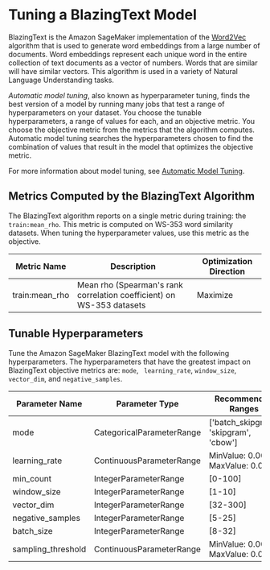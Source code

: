 # Tuning a BlazingText Model<a name="blazingtext-tuning"></a>

BlazingText is the Amazon SageMaker implementation of the [Word2Vec](https://en.wikipedia.org/wiki/Word2vec) algorithm that is used to generate word embeddings from a large number of documents\. Word embeddings represent each unique word in the entire collection of text documents as a vector of numbers\. Words that are similar will have similar vectors\. This algorithm is used in a variety of Natural Language Understanding tasks\.

*Automatic model tuning*, also known as hyperparameter tuning, finds the best version of a model by running many jobs that test a range of hyperparameters on your dataset\. You choose the tunable hyperparameters, a range of values for each, and an objective metric\. You choose the objective metric from the metrics that the algorithm computes\. Automatic model tuning searches the hyperparameters chosen to find the combination of values that result in the model that optimizes the objective metric\.

For more information about model tuning, see [Automatic Model Tuning](automatic-model-tuning.md)\.

## Metrics Computed by the BlazingText Algorithm<a name="blazingtext-metrics"></a>

The BlazingText algorithm reports on a single metric during training: the `train:mean_rho`\. This metric is computed on WS\-353 word similarity datasets\. When tuning the hyperparameter values, use this metric as the objective\.


| Metric Name | Description | Optimization Direction | 
| --- | --- | --- | 
| train:mean\_rho |  Mean rho \(Spearman's rank correlation coefficient\) on WS\-353 datasets  |  Maximize  | 

## Tunable Hyperparameters<a name="blazingtext-tunable-hyperparameters"></a>

Tune the Amazon SageMaker BlazingText model with the following hyperparameters\. The hyperparameters that have the greatest impact on BlazingText objective metrics are: `mode`, ` learning_rate`, `window_size`, `vector_dim`, and `negative_samples`\.


| Parameter Name | Parameter Type | Recommended Ranges | 
| --- | --- | --- | 
| mode |  CategoricalParameterRange  |  \['batch\_skipgram', 'skipgram', 'cbow'\]  | 
| learning\_rate |  ContinuousParameterRange  |  MinValue: 0\.005, MaxValue: 0\.01  | 
| min\_count |  IntegerParameterRange  |  \[0\-100\]  | 
| window\_size |  IntegerParameterRange  |  \[1\-10\]  | 
| vector\_dim |  IntegerParameterRange  |  \[32\-300\]  | 
| negative\_samples |  IntegerParameterRange  |  \[5\-25\]  | 
| batch\_size |  IntegerParameterRange  |  \[8\-32\]  | 
| sampling\_threshold |  ContinuousParameterRange  |  MinValue: 0\.0001, MaxValue: 0\.001  | 